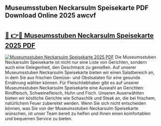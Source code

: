 ## Museumsstuben Neckarsulm Speisekarte PDF Download Online 2025 awcvf

# <h2><a href="http://gca70n0.nevu.top/?p=Museumsstuben+Neckarsulm+Speisekarte">🔗 👉🔴 Museumsstuben Neckarsulm Speisekarte 2025 PDF</a></h2>

[![Museumsstuben Neckarsulm Speisekarte 2025 PDF](https://i.imgur.com/dBaPXMq.png)](http://gca70n0.nevu.top/?p=Museumsstuben+Neckarsulm+Speisekarte)
Die Museumsstuben Neckarsulm Speisekarte ist nicht nur eine Liste von Gerichten, sondern auch eine Gelegenheit, den Geschmack zu genießen. Auf unserer Museumsstuben Neckarsulm Speisekarte bieten wir einen Salatbereich an, in dem Sie aus frischen Gemüse- und Obstsalaten für eine gesunde Ernährung wählen können. Für Fleischliebhaber gibt es auf unserer Museumsstuben Neckarsulm Speisekarte eine Auswahl an Gerichten: Rindfleisch, Schweinefleisch, Huhn und Fisch. Unseren Auserwählten bieten wir köstliche Gerichte wie Schaschlik und Steak an, die bei frischem, natürlichem Feuer zubereitet werden. Wenn Sie sich nicht entscheiden können, was Sie von der Museumsstuben Neckarsulm Speisekarte wünschen, ist unser Team bereit zu helfen und Ihnen einen komfortablen und bequemen Service zu bieten.
